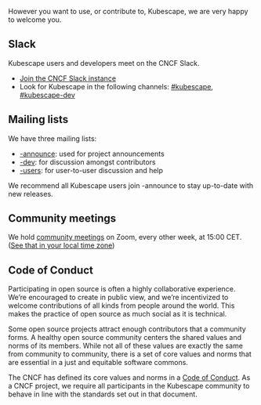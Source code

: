 However you want to use, or contribute to, Kubescape, we are very happy to welcome you.

## Slack

Kubescape users and developers meet on the CNCF Slack.

* [Join the CNCF Slack instance](https://slack.cncf.io/)
* Look for Kubescape in the following channels: [#kubescape](https://cloud-native.slack.com/archives/C04EY3ZF9GE), [#kubescape-dev](https://cloud-native.slack.com/archives/C04GY6H082K)

## Mailing lists

We have three mailing lists:

* [-announce](https://lists.cncf.io/g/cncf-kubescape-announce): used for project announcements
* [-dev](https://lists.cncf.io/g/cncf-kubescape-dev): for discussion amongst contributors
* [-users](https://lists.cncf.io/g/cncf-kubescape-dev): for user-to-user discussion and help

We recommend all Kubescape users join -announce to stay up-to-date with new releases.

## Community meetings

We hold [community meetings](https://zoom.us/j/95174063585) on Zoom, every other week, at 15:00 CET. ([See that in your local time zone](https://time.is/compare/1500_in_CET))

## Code of Conduct

Participating in open source is often a highly collaborative experience. We’re encouraged to create in public view, and we’re incentivized to welcome contributions of all kinds from people around the world. This makes the practice of open source as much social as it is technical.

Some open source projects attract enough contributors that a community forms. A healthy open source community centers the shared values and norms of its members. While not all of these values are exactly the same from community to community, there is a set of core values and norms that are essential in a just and equitable software commons.

The CNCF has defined its core values and norms in a [Code of Conduct](https://github.com/cncf/foundation/blob/main/code-of-conduct.md). As a CNCF project, we require all participants in the Kubescape community to behave in line with the standards set out in that document.
